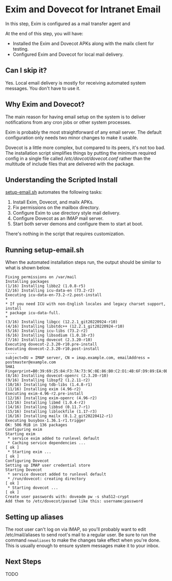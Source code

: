 # Exim and Dovecot for Intranet Email
In this step, Exim is configured as a mail transfer agent and 

At the end of this step, you will have:
* Installed the Exim and Dovecot APKs along with the mailx client for testing.
* Configured Exim and Dovecot for local mail delivery.

## Can I skip it?
Yes. Local email delivery is mostly for receiving automated system messages. You don't have to use it.

## Why Exim and Dovecot?
The main reason for having email setup on the system is to deliver notifications from any cron jobs or other system processes.

Exim is probably the most straightforward of any email server. The default configuration only needs two minor changes to make it usable.

Dovecot is a little more complex, but compared to its peers, it's not too bad. The installation script simplifies things by putting the minimum required config in a single file called _/etc/dovcot/dovecot.conf_ rather than the multitude of include files that are delivered with the package.

## Understanding the Scripted Install
[setup-email.sh](https://raw.githubusercontent.com/DavesCodeMusings/nucloud/main/setup-email.sh) automates the following tasks:
1. Install Exim, Dovecot, and mailx APKs.
2. Fix permissions on the mailbox directory.
3. Configure Exim to use directory style mail delivery.
4. Configure Dovecot as an IMAP mail server.
5. Start both server demons and configure them to start at boot.

There's nothing in the script that requires customization.

## Running setup-email.sh

When the automated installation steps run, the output should be similar to what is shown below.

```
Fixing permissions on /var/mail
Installing packages
(1/16) Installing libbz2 (1.0.8-r5)
(2/16) Installing icu-data-en (73.2-r2)
Executing icu-data-en-73.2-r2.post-install
*
* If you need ICU with non-English locales and legacy charset support, install
* package icu-data-full.
*
(3/16) Installing libgcc (12.2.1_git20220924-r10)
(4/16) Installing libstdc++ (12.2.1_git20220924-r10)
(5/16) Installing icu-libs (73.2-r2)
(6/16) Installing libsodium (1.0.18-r3)
(7/16) Installing dovecot (2.3.20-r10)
Executing dovecot-2.3.20-r10.pre-install
Executing dovecot-2.3.20-r10.post-install
-----
subject=OU = IMAP server, CN = imap.example.com, emailAddress = postmaster@example.com
SHA1 Fingerprint=B0:39:69:25:84:F3:7A:73:9C:0E:86:B0:C2:D1:4B:6F:D9:89:EA:0B
(8/16) Installing dovecot-openrc (2.3.20-r10)
(9/16) Installing libspf2 (1.2.11-r2)
(10/16) Installing tdb-libs (1.4.8-r1)
(11/16) Installing exim (4.96-r2)
Executing exim-4.96-r2.pre-install
(12/16) Installing exim-openrc (4.96-r2)
(13/16) Installing libmd (1.0.4-r2)
(14/16) Installing libbsd (0.11.7-r1)
(15/16) Installing liblockfile (1.17-r3)
(16/16) Installing mailx (8.1.2_git20220412-r1)
Executing busybox-1.36.1-r1.trigger
OK: 506 MiB in 136 packages
Configuring exim
Starting exim
 * service exim added to runlevel default
 * Caching service dependencies ...                                       [ ok ]
 * Starting exim ...                                                      [ ok ]
Configuring Dovecot
Setting up IMAP user credential store
Starting Dovecot
 * service dovecot added to runlevel default
 * /run/dovecot: creating directory                                       [ ok ]
 * Starting dovecot ...                                                   [ ok ]
Create user passwords with: doveadm pw -s sha512-crypt
Add them to /etc/dovecot/passwd like this: username:password
```

## Setting up aliases

The root user can't log on via IMAP, so you'll probably want to edit /etc/mail/aliases to send root's mail to a regular user. Be sure to run the command `newaliases` to make the changes take effect when you're done. This is usually enough to ensure system messages make it to your inbox.

## Next Steps
TODO
